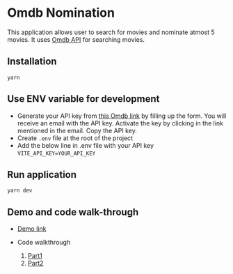 # Omdb Nomination

This application allows user to search for movies and nominate atmost 5 movies.
It uses [Omdb API](https://www.omdbapi.com/) for searching movies.

## Installation
```
yarn
```

## Use ENV variable for development

- Generate your API key from [this Omdb link](https://www.omdbapi.com/apikey.aspx) by filling up the form. 
You will receive an email with the API key. Activate the key by clicking in the link mentioned in the email.
Copy the API key.
- Create `.env` file at the root of the project
- Add the below line in .env file with your API key
```VITE_API_KEY=YOUR_API_KEY```

## Run application
```
yarn dev
```

## Demo and code walk-through

- [Demo link](https://www.loom.com/share/586f61a123b84cd38cbccaad9a19db71)

- Code walkthrough
  1. [Part1](https://www.loom.com/share/52b9d2f84c24403bbf3aa31c1d123555)
  2. [Part2](https://www.loom.com/share/9eb0b5f267164b7cb26d811e914a5ae3)